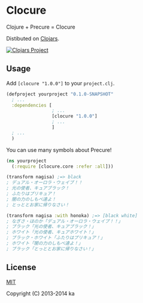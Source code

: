 # Clocure

Clojure + Precure = Clocure

Distibuted on [Clojars](https://clojars.org/clocure).

[![Clojars Project](http://clojars.org/clocure/latest-version.svg)](http://clojars.org/clocure)

## Usage

Add `[clocure "1.0.0"]` to your `project.clj`.

```clj
(defproject yourproject "0.1.0-SNAPSHOT"
  ; ...
  :dependencies [
                 ; ...
                 [clocure "1.0.0"]
                 ; ...
                 ]
  ; ...
  )
```

You can use many symbols about Precure!

```clj
(ns yourproject
  (:require [clocure.core :refer :all]))

(transform nagisa) ;=> black
; デュアル・オーロラ・ウェイブ！！
; 光の使者、キュアブラック！
; ふたりはプリキュア！
; 闇の力のしもべ達よ！
; とっととお家に帰りなさい！

(transform nagisa :with honoka) ;=> [black white]
; なぎさ・ほのか「デュアル・オーロラ・ウェイブ！！」
; ブラック「光の使者、キュアブラック！」
; ホワイト「光の使者、キュアホワイト！」
; ブラック・ホワイト「ふたりはプリキュア！」
; ホワイト「闇の力のしもべ達よ！」
; ブラック「とっととお家に帰りなさい！」
```

## License

[MIT](http://opensource.org/licenses/MIT)

Copyright (C) 2013-2014 ka
